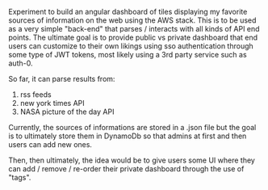 ﻿Experiment to build an angular dashboard of tiles displaying my favorite sources of information on the web using the AWS stack. 
This is to be used as a very simple "back-end" that parses / interacts with all kinds of API end points. The ultimate goal is 
to provide public vs private dashboard that end users can customize to their own likings using sso authentication through some type
of JWT tokens, most likely using a 3rd party service such as auth-0. 

So far, it can parse results from:
1. rss feeds
2. new york times API
3. NASA picture of the day API

Currently, the sources of informations are stored in a .json file but the goal is to ultimately store them in DynamoDb so that admins at first and then users can add new ones. 

Then, then ultimately, the idea would be to give users some UI where they can add / remove / re-order their private dashboard through the use of "tags". 
